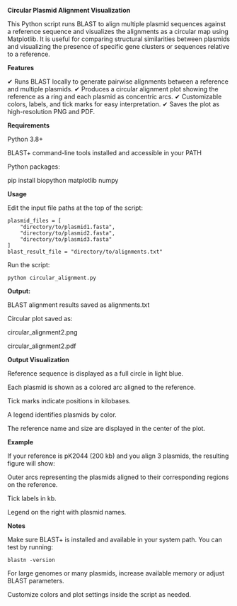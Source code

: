 <b>Circular Plasmid Alignment Visualization</b>

This Python script runs BLAST to align multiple plasmid sequences against a reference sequence and visualizes the alignments as a circular map using Matplotlib. It is useful for comparing structural similarities between plasmids and visualizing the presence of specific gene clusters or sequences relative to a reference.

<b>Features</b>

✔ Runs BLAST locally to generate pairwise alignments between a reference and multiple plasmids.
✔ Produces a circular alignment plot showing the reference as a ring and each plasmid as concentric arcs.
✔ Customizable colors, labels, and tick marks for easy interpretation.
✔ Saves the plot as high-resolution PNG and PDF.

<b>Requirements</b>

Python 3.8+

BLAST+ command-line tools
 installed and accessible in your PATH

Python packages:

pip install biopython matplotlib numpy

<b>Usage</b>

Edit the input file paths at the top of the script:

``` reference_file = "directory/to/reference.fasta"
plasmid_files = [
    "directory/to/plasmid1.fasta",
    "directory/to/plasmid2.fasta",
    "directory/to/plasmid3.fasta"
]
blast_result_file = "directory/to/alignments.txt"
```

Run the script:

``` python circular_alignment.py ```


<b>Output:</b>

BLAST alignment results saved as alignments.txt

Circular plot saved as:

circular_alignment2.png

circular_alignment2.pdf

<b>Output Visualization</b>

Reference sequence is displayed as a full circle in light blue.

Each plasmid is shown as a colored arc aligned to the reference.

Tick marks indicate positions in kilobases.

A legend identifies plasmids by color.

The reference name and size are displayed in the center of the plot.

<b>Example</b>

If your reference is pK2044 (200 kb) and you align 3 plasmids, the resulting figure will show:

Outer arcs representing the plasmids aligned to their corresponding regions on the reference.

Tick labels in kb.

Legend on the right with plasmid names.

<b>Notes</b>

Make sure BLAST+ is installed and available in your system path. You can test by running:

``` blastn -version ```


For large genomes or many plasmids, increase available memory or adjust BLAST parameters.

Customize colors and plot settings inside the script as needed.
